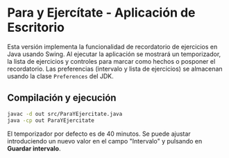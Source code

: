 # Para y Ejercítate - Aplicación de Escritorio

Esta versión implementa la funcionalidad de recordatorio de ejercicios en Java usando Swing. Al ejecutar la aplicación se mostrará un temporizador, la lista de ejercicios y controles para marcar como hechos o posponer el recordatorio. Las preferencias (intervalo y lista de ejercicios) se almacenan usando la clase `Preferences` del JDK.

## Compilación y ejecución

```bash
javac -d out src/ParaYEjercitate.java
java -cp out ParaYEjercitate
```

El temporizador por defecto es de 40 minutos. Se puede ajustar introduciendo un nuevo valor en el campo "Intervalo" y pulsando en **Guardar intervalo**.
